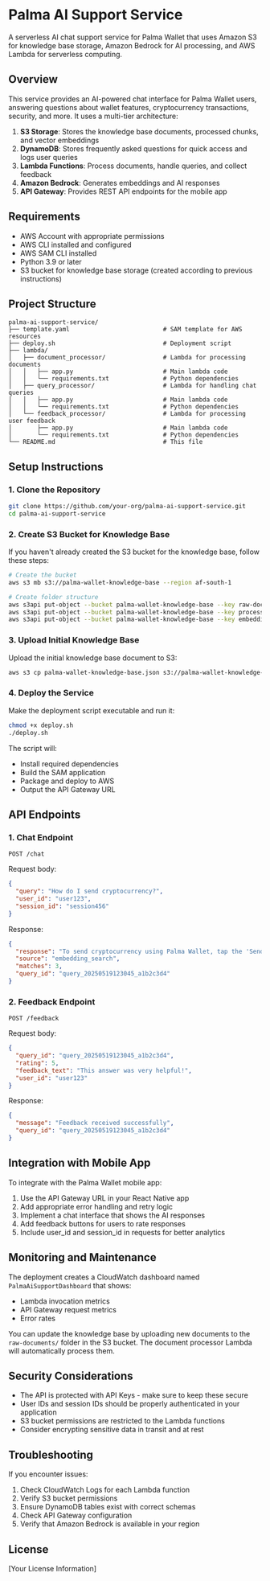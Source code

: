 # Palma AI Support Service

A serverless AI chat support service for Palma Wallet that uses Amazon S3 for knowledge base storage, Amazon Bedrock for AI processing, and AWS Lambda for serverless computing.

## Overview

This service provides an AI-powered chat interface for Palma Wallet users, answering questions about wallet features, cryptocurrency transactions, security, and more. It uses a multi-tier architecture:

1. **S3 Storage**: Stores the knowledge base documents, processed chunks, and vector embeddings
2. **DynamoDB**: Stores frequently asked questions for quick access and logs user queries
3. **Lambda Functions**: Process documents, handle queries, and collect feedback
4. **Amazon Bedrock**: Generates embeddings and AI responses
5. **API Gateway**: Provides REST API endpoints for the mobile app

## Requirements

- AWS Account with appropriate permissions
- AWS CLI installed and configured
- AWS SAM CLI installed
- Python 3.9 or later
- S3 bucket for knowledge base storage (created according to previous instructions)

## Project Structure

```
palma-ai-support-service/
├── template.yaml                          # SAM template for AWS resources
├── deploy.sh                              # Deployment script
├── lambda/
│   ├── document_processor/                # Lambda for processing documents
│   │   ├── app.py                         # Main lambda code
│   │   └── requirements.txt               # Python dependencies
│   ├── query_processor/                   # Lambda for handling chat queries
│   │   ├── app.py                         # Main lambda code
│   │   └── requirements.txt               # Python dependencies
│   └── feedback_processor/                # Lambda for processing user feedback
│       ├── app.py                         # Main lambda code
│       └── requirements.txt               # Python dependencies
└── README.md                              # This file
```

## Setup Instructions

### 1. Clone the Repository

```bash
git clone https://github.com/your-org/palma-ai-support-service.git
cd palma-ai-support-service
```

### 2. Create S3 Bucket for Knowledge Base

If you haven't already created the S3 bucket for the knowledge base, follow these steps:

```bash
# Create the bucket
aws s3 mb s3://palma-wallet-knowledge-base --region af-south-1

# Create folder structure
aws s3api put-object --bucket palma-wallet-knowledge-base --key raw-documents/
aws s3api put-object --bucket palma-wallet-knowledge-base --key processed-documents/
aws s3api put-object --bucket palma-wallet-knowledge-base --key embeddings/
```

### 3. Upload Initial Knowledge Base

Upload the initial knowledge base document to S3:

```bash
aws s3 cp palma-wallet-knowledge-base.json s3://palma-wallet-knowledge-base/raw-documents/
```

### 4. Deploy the Service

Make the deployment script executable and run it:

```bash
chmod +x deploy.sh
./deploy.sh
```

The script will:
- Install required dependencies
- Build the SAM application
- Package and deploy to AWS
- Output the API Gateway URL

## API Endpoints

### 1. Chat Endpoint

```
POST /chat
```

Request body:
```json
{
  "query": "How do I send cryptocurrency?",
  "user_id": "user123",
  "session_id": "session456"
}
```

Response:
```json
{
  "response": "To send cryptocurrency using Palma Wallet, tap the 'Send' button on the home screen. Then enter the recipient's wallet address (or scan a QR code), enter the amount, select the network (ERC20 or TRC20), and confirm the transaction.",
  "source": "embedding_search",
  "matches": 3,
  "query_id": "query_20250519123045_a1b2c3d4"
}
```

### 2. Feedback Endpoint

```
POST /feedback
```

Request body:
```json
{
  "query_id": "query_20250519123045_a1b2c3d4",
  "rating": 5,
  "feedback_text": "This answer was very helpful!",
  "user_id": "user123"
}
```

Response:
```json
{
  "message": "Feedback received successfully",
  "query_id": "query_20250519123045_a1b2c3d4"
}
```

## Integration with Mobile App

To integrate with the Palma Wallet mobile app:

1. Use the API Gateway URL in your React Native app
2. Add appropriate error handling and retry logic
3. Implement a chat interface that shows the AI responses
4. Add feedback buttons for users to rate responses
5. Include user_id and session_id in requests for better analytics

## Monitoring and Maintenance

The deployment creates a CloudWatch dashboard named `PalmaAiSupportDashboard` that shows:
- Lambda invocation metrics
- API Gateway request metrics
- Error rates

You can update the knowledge base by uploading new documents to the `raw-documents/` folder in the S3 bucket. The document processor Lambda will automatically process them.

## Security Considerations

- The API is protected with API Keys - make sure to keep these secure
- User IDs and session IDs should be properly authenticated in your application
- S3 bucket permissions are restricted to the Lambda functions
- Consider encrypting sensitive data in transit and at rest

## Troubleshooting

If you encounter issues:

1. Check CloudWatch Logs for each Lambda function
2. Verify S3 bucket permissions
3. Ensure DynamoDB tables exist with correct schemas
4. Check API Gateway configuration
5. Verify that Amazon Bedrock is available in your region

## License

[Your License Information]

